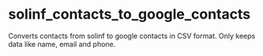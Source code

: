 # solinf_contacts_to_google_contacts
Converts contacts from solinf to google contacts in CSV format. Only keeps data like name, email and phone.
